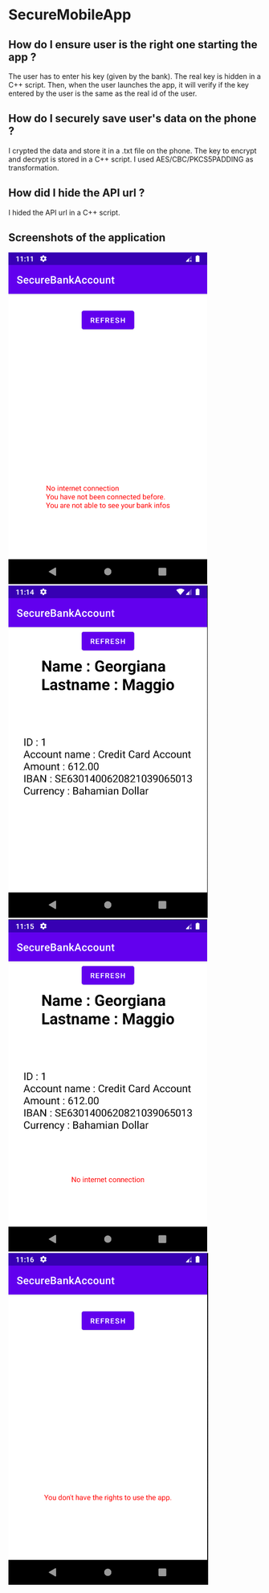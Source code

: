 # SecureMobileApp
## How do I ensure user is the right one starting the app ?
The user has to enter his key (given by the bank). The real key is hidden in a C++ script. Then, when the user launches the app, it will verify if the key entered by the user is the same as the real id of the user.
## How do I securely save user's data on the phone ?
I crypted the data and store it in a .txt file on the phone. The key to encrypt and decrypt is stored in a C++ script. I used AES/CBC/PKCS5PADDING as transformation.
## How did I hide the API url ?
I hided the API url in a C++ script.
## Screenshots of the application
![screenshot 1](https://github.com/iT3nQ/SecureMobileApp/blob/main/screenshots/screenshot1.png?raw=true)
![screenshot 2](https://github.com/iT3nQ/SecureMobileApp/blob/main/screenshots/screenshot2.png?raw=true)
![screenshot 3](https://github.com/iT3nQ/SecureMobileApp/blob/main/screenshots/screenshot3.png?raw=true)
![screenshot 4](https://github.com/iT3nQ/SecureMobileApp/blob/main/screenshots/screenshot4.png?raw=true)